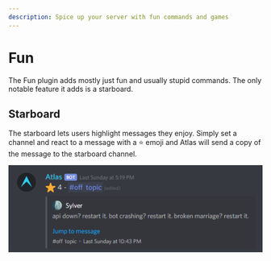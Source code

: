 ```yaml
---
description: Spice up your server with fun commands and games
---
```


# Fun

The Fun plugin adds mostly just fun and usually stupid commands. The only notable feature it adds is a starboard.

## Starboard

The starboard lets users highlight messages they enjoy. Simply set a channel and react to a message with a ⭐ emoji and Atlas will send a copy of the message to the starboard channel.

![](../.gitbook/assets/l5vil.png)

